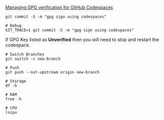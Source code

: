 [Managing GPG verification for GitHub Codespaces](https://docs.github.com/en/codespaces/managing-your-codespaces/managing-gpg-verification-for-github-codespaces)

```
git commit -S -m "gpg sign using codespaces"

# Debug
GIT_TRACE=1 git commit -S -m "gpg sign using codespaces"
```

If GPG Key listed as **Unverified** then you will need to stop and restart the codespace. 

```
# Switch Branches
git switch -c new-branch

# Push
git push --set-upstream origin new-branch

# Storage
df -h

# RAM
free -h

# CPU
lscpu
```

